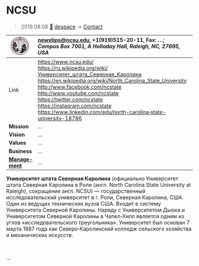 # NCSU
> 2019.08.08 [🚀](../index/index.md) [despace](index.md) → [Contact](contact.md)

|[![](f/contact/n/ncsu_logo1_thumb.jpg)](f/contact/n/ncsu_logo1.png)|<newstips@ncsu.edu>, +1(919)515-20-11, Fax: …;<br> *Campus Box 7001, A Holladay Hall, Raleigh, NC, 27695, USA*|
|:--|:--|
|Link|<https://www.ncsu.edu/><br> <https://ru.wikipedia.org/wiki/Университет_штата_Северная_Каролина><br> <https://en.wikipedia.org/wiki/North_Carolina_State_University><br> <http://www.facebook.com/ncstate><br> <http://www.youtube.com/ncstate><br> <https://twitter.com/ncstate><br> <https://instagram.com/ncstate><br> <https://www.linkedin.com/edu/north-carolina‑state-university-18786>|
|**Mission**|…|
|**Vision**|…|
|**Values**|…|
|**Business**|…|
|**[Manage-<br>ment](mgmt.md)**|…|

**Университет штата Северная Каролина** (официально Университет штата Северная Каролина в Роли (англ. North Carolina State University at Raleigh), сокращение англ. NCSU) — государственный исследовательский университет в г. Роли, Северная Каролина, США. Один из ведущих технических вузов США. Входит в систему Университета Северной Каролины. Наряду с Университетом Дьюка и Университетом Северной Каролины в Чапел‑Хилл является одним из углов «исследовательского треугольника». Университет был основан 7 марта 1887 года как Северо‑Каролинский колледж сельского хозяйства и механических искусств.


<p style="page-break-after:always"> </p>

…

